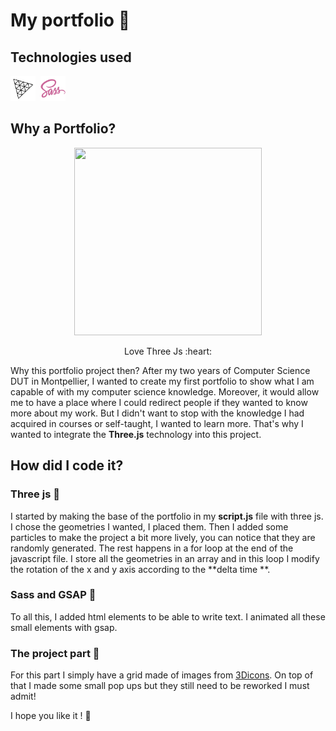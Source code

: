 # My portfolio :star_struck:

## Technologies used
<div>
	<img src="https://github.com/devicons/devicon/blob/master/icons/threejs/threejs-original.svg" width="40" height="40"/>&nbsp;
	<img src="https://github.com/devicons/devicon/blob/master/icons/sass/sass-original.svg" width="40" height="40"/>&nbsp;
</div>

## Why a Portfolio? 

<div align="center">
	<img src="https://media.giphy.com/media/l4FGE9ijooffYHbLG/giphy.gif" width="300" height="300"/>
</div>
<p align="center"> Love Three Js :heart: </p>

Why this portfolio project then? 
After my two years of Computer Science DUT in Montpellier, I wanted to create my first portfolio to show what I am capable of with my computer science knowledge. Moreover, it would allow me to have a place where I could redirect people if they wanted to know more about my work. 
But I didn't want to stop with the knowledge I had acquired in courses or self-taught, I wanted to learn more. 
That's why I wanted to integrate the **Three.js** technology into this project. 

## How did I code it? 
### Three js :dizzy:
I started by making the base of the portfolio in my **script.js** file with three js. I chose the geometries I wanted, I placed them.
Then I added some particles to make the project a bit more lively, you can notice that they are randomly generated. 
The rest happens in a for loop at the end of the javascript file.
I store all the geometries in an array and in this loop I modify the rotation of the x and y axis according to the **delta time **.

### Sass and GSAP :wave:
To all this, I added html elements to be able to write text. 
I animated all these small elements with gsap.

### The project part :clap:
For this part I simply have a grid made of images from 
[3Dicons](https://3dicons.co).
On top of that I made some small pop ups but they still need to be reworked I must admit! 

I hope you like it ! :pleading_face:

